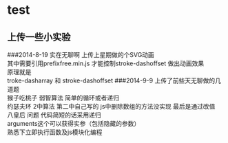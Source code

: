 test
========
上传一些小实验
------------
###2014-8-19
实在无聊啊 上传上星期做的个SVG动画<br/>
其中需要引用prefixfree.min.js 才能控制stroke-dashoffset 做出动画效果<br/>
原理就是<br/>
troke-dasharray 和 stroke-dashoffset
###2014-9-9
上传了前些天无聊做的几道题<br/>
猴子吃桃子 弱智算法 简单的循环或者递归<br/>
约瑟夫环 2中算法 第二中自己写的 js中删除数组的方法没实现 最后是通过改值<br/>
八皇后 问题 代码简短的话采用递归<br/>
arguments这个可以获得实参（包括隐藏的参数）<br/>
熟悉下立即执行函数及js模块化编程<br/>